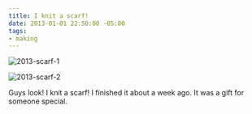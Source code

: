```yaml
---
title: I knit a scarf!
date: 2013-01-01 22:50:00 -05:00
tags:
- making
---
```


![2013-scarf-1](https://dl.dropbox.com/u/28312/Yoko.is%20Assets/Images/2013-scarf-1.jpg)

![2013-scarf-2](https://dl.dropbox.com/u/28312/Yoko.is%20Assets/Images/2013-scarf-2.jpg)

Guys look! I knit a scarf! I finished it about a week ago. It was a gift for someone special.
